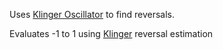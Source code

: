 Uses [Klinger Oscillator](https://www.investopedia.com/terms/k/klingeroscillator.asp) to find reversals.

Evaluates -1 to 1 using [Klinger](https://www.investopedia.com/terms/k/klingeroscillator.asp) reversal estimation
